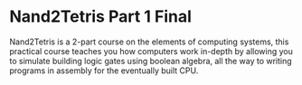
# Nand2Tetris Part 1 Final

Nand2Tetris is a 2-part course on the elements of computing systems, this practical course teaches you how computers work in-depth by allowing you to simulate building logic gates using boolean algebra, all the way to writing programs in assembly for the eventually built CPU.